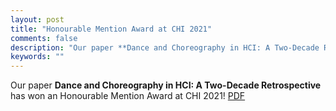 ```yaml
---
layout: post
title: "Honourable Mention Award at CHI 2021"
comments: false
description: "Our paper **Dance and Choreography in HCI: A Two-Decade Retrospective** has won an Honourable Mention Award at CHI 2021!"
keywords: ""
---
```


Our paper **Dance and Choreography in HCI: A Two-Decade Retrospective** has won an Honourable Mention Award at CHI 2021! <a href="https://qiushi-zhou.github.io/PDF/CHI-2021-dance.pdf">PDF</a>


